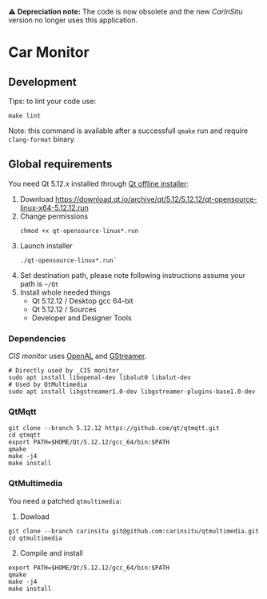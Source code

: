 :warning: **Depreciation note:** The code is now obsolete and the new *CarInSitu* version no longer uses this application.

# Car Monitor

## Development

Tips: to lint your code use:

```shell
make lint
```

Note: this command is available after a successfull `qmake` run and require `clang-format` binary.

## Global requirements

You need Qt 5.12.x installed through [Qt offline installer](https://www.qt.io/offline-installers):

1. Download https://download.qt.io/archive/qt/5.12/5.12.12/qt-opensource-linux-x64-5.12.12.run
1. Change permissions
    ```
    chmod +x qt-opensource-linux*.run
    ```
1. Launch installer
    ```
    ./qt-opensource-linux*.run`
    ```
1. Set destination path, please note following instructions assume your path is `~/Qt`
1. Install whole needed things
    * Qt 5.12.12 / Desktop gcc 64-bit
    * Qt 5.12.12 / Sources
    * Developer and Designer Tools

### Dependencies

_CIS monitor_ uses [OpenAL]() and [GStreamer]().

```
# Directly used by _CIS monitor_
sudo apt install libopenal-dev libalut0 libalut-dev
# Used by QtMultimedia
sudo apt install libgstreamer1.0-dev libgstreamer-plugins-base1.0-dev
```

### QtMqtt

```shell
git clone --branch 5.12.12 https://github.com/qt/qtmqtt.git
cd qtmqtt
export PATH=$HOME/Qt/5.12.12/gcc_64/bin:$PATH
qmake
make -j4
make install
```

### QtMultimedia

You need a patched `qtmultimedia`:

1. Dowload

```shell
git clone --branch carinsitu git@github.com:carinsitu/qtmultimedia.git
cd qtmultimedia
```

2. Compile and install

```shell
export PATH=$HOME/Qt/5.12.12/gcc_64/bin:$PATH
qmake
make -j4
make install
```
